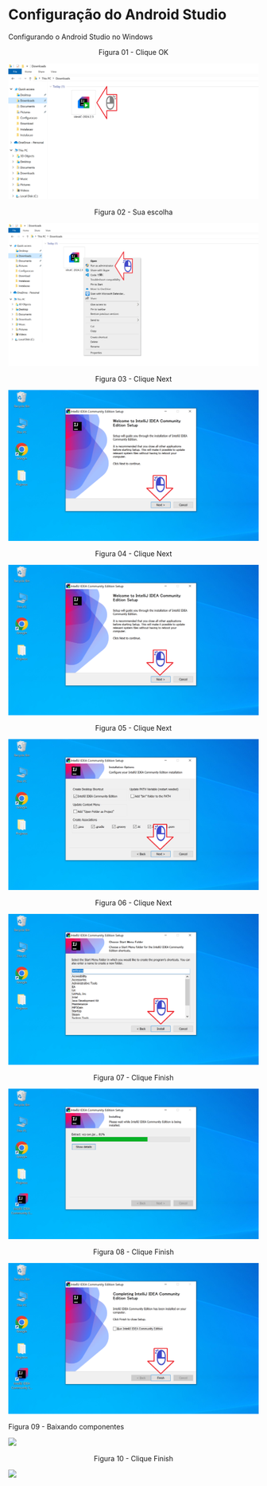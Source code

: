 # Configuração do Android Studio

Configurando o Android Studio no Windows

<div align="center">
Figura 01 - Clique OK
</div>

![](Imagens/IDE-IntelliJ-Instalacao-Img01.png)

<div align="center">
Figura 02 - Sua escolha
</div>

![](Imagens/IDE-IntelliJ-Instalacao-Img02.png)

<div align="center">
Figura 03 - Clique Next
</div>

![](Imagens/IDE-IntelliJ-Instalacao-Img03.png)

<div align="center">
Figura 04 - Clique Next
</div>

![](Imagens/IDE-IntelliJ-Instalacao-Img04.png)

<div align="center">
Figura 05 - Clique Next
</div>

![](Imagens/IDE-IntelliJ-Instalacao-Img05.png)
<div align="center">

Figura 06 - Clique Next
</div>

![](Imagens/IDE-IntelliJ-Instalacao-Img06.png)

<div align="center">
Figura 07 - Clique Finish
</div>

![](Imagens/IDE-IntelliJ-Instalacao-Img07.png)

<div align="center">
Figura 08 - Clique Finish
</div>

![](Imagens/IDE-IntelliJ-Instalacao-Img08.png)

Figura 09 - Baixando componentes
</div>

![](Imagens/IDE-IntelliJ-Instalacao-Img09.png)

<div align="center">
Figura 10 - Clique Finish
</div>

![](Imagens/IDE-IntelliJ-Instalacao-Img10.png)